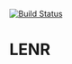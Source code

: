 [![Build Status](https://travis-ci.org/lenr-lab/lenr-rest-api.png?branch=master)](https://travis-ci.org/lenr-lab/lenr-rest-api)

LENR
====

